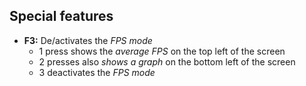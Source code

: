 ﻿Special features
-
- **F3:** De/activates the *FPS mode*
	- 1 press shows the *average FPS* on the top left of the screen
	- 2 presses also *shows a graph* on the bottom left of the screen
	- 3 deactivates the *FPS mode*

